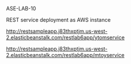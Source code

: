 

ASE-LAB-10

REST service deployment as AWS instance

http://restsampleapp.j83thxptjm.us-west-2.elasticbeanstalk.com/restlab6app/ytomservice

http://restsampleapp.j83thxptjm.us-west-2.elasticbeanstalk.com/restlab6app/mtoyservice
